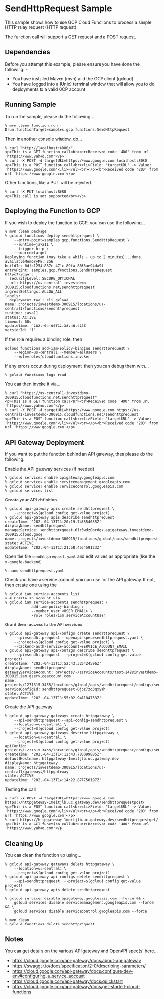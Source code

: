 SendHttpRequest Sample
======================

This sample shows how to use GCP Cloud Functions to process a simple HTTP relay request (HTTP request).

The function call will support a GET request and a POST request.

Dependencies
------------
Before you attempt this example, please ensure you have done the following: -
- You have installed Maven (mvn) and the GCP client (gcloud)
- You have logged into a (Unix) terminal window that will allow you to do deployments to a valid GCP account

Running Sample
--------------
To run the sample, please do the following...

    % mvn clean function:run -Drun.functionTarget=samples.gcp.functions.SendHttpRequest

Then in another console window, do...

    % curl "http://localhost:8080/"
    <p>This is a GET function call<br><br>Received code '400' from url 'https://www.yahoo.com'</p>
    % curl -X POST -d targetURL=https://www.google.com localhost:8080
    <p>This is a POST function call<br><li>Field: 'targetURL' -> Value: 'https://www.google.com'</li></ul><br></p><br>Received code '200' from url 'https://www.google.com'</p>

Other functions, like a PUT will be rejected.

    % curl -X PUT localhost:8080
    <p>This call is not supported<br></p>

Deploying the Function to GCP
-----------------------------
If you wish to deploy the function to GCP, you can use the following...

    % mvn clean package
    % gcloud functions deploy sendhttprequest \
        --entry-point=samples.gcp.functions.SendHttpRequest \
        --runtime=java11 \
        --trigger-http \
        --source=target
    Deploying function (may take a while - up to 2 minutes)...done.                                                
    availableMemoryMb: 256
    buildId: 0dfc1254-837c-471c-89fa-8833ae94da98
    entryPoint: samples.gcp.functions.SendHttpRequest
    httpsTrigger:
      securityLevel: SECURE_OPTIONAL
      url: https://us-central1-investdemo-300915.cloudfunctions.net/sendhttprequest
    ingressSettings: ALLOW_ALL
    labels:
      deployment-tool: cli-gcloud
    name: projects/investdemo-300915/locations/us-central1/functions/sendhttprequest
    runtime: java11
    status: ACTIVE
    timeout: 60s
    updateTime: '2021-04-09T12:38:46.416Z'
    versionId: '1'

If the role requires a binding role, then

    gcloud functions add-iam-policy-binding sendhttprequest \
        --region=us-central1 --member=allUsers \
        --role=roles/cloudfunctions.invoker

If any errors occur during deployment, then you can debug them with...

    % gcloud functions logs read
    
You can then invoke it via...

    % curl "https://us-central1-investdemo-300915.cloudfunctions.net/sendhttprequest"
    <p>This is a GET function call<br><br>Received code '400' from url 'https://www.yahoo.com'</p>
    % curl -X POST -d targetURL=https://www.google.com https://us-central1-investdemo-300915.cloudfunctions.net/sendhttprequest
    <p>This is a POST function call<br><li>Field: 'targetURL' -> Value: 'https://www.google.com'</li></ul><br></p><br>Received code '200' from url 'https://www.google.com'</p>

API Gateway Deployment
----------------------
If you want to put the function behind an API gateway, then please do the following.

Enable the API gateway services (if needed)

    % gcloud services enable apigateway.googleapis.com
    % gcloud services enable servicemanagement.googleapis.com
    % gcloud services enable servicecontrol.googleapis.com
    % gcloud services list

Create your API definition

    % gcloud api-gateway apis create sendhttprequest \
        --project=$(gcloud config get-value project)
    % gcloud api-gateway apis describe sendhttprequest
    createTime: '2021-04-13T13:20:19.745554655Z'
    displayName: sendhttprequest
    managedService: sendhttprequest-0lc5wdz0ordgs.apigateway.investdemo-300915.cloud.goog
    name: projects/investdemo-300915/locations/global/apis/sendhttprequest
    state: ACTIVE
    updateTime: '2021-04-13T13:21:58.456459123Z'

Open the file `sendhttprequest.yaml` and edit values as appropriate (like the `x-google-backend`)

    % nano sendhttprequest.yaml

Check you have a service account you can use for the API gateway. If not, then create one using the 

    % gcloud iam service-accounts list
    % # Create an account via...
    % gcloud iam service-accounts sendhttprequest \
                add-iam-policy-binding \
                --member user:<USER_EMAIL> \
                -role roles/iam.serviceAccountUser

Grant them access to the API services

    % gcloud api-gateway api-configs create sendhttprequest \
        --api=sendhttprequest --openapi-spec=sendhttprequest.yaml \
        --project=$(gcloud config get-value project) \
        --backend-auth-service-account=SERVICE_ACCOUNT_EMAIL
    % gcloud api-gateway api-configs describe sendhttprequest \
        --api=sendhttprequest  --project=$(gcloud config get-value project) 
    createTime: '2021-04-13T13:52:43.323424596Z'
    displayName: sendhttprequest
    gatewayServiceAccount: projects/-/serviceAccounts/test-142@investdemo-300915.iam.gserviceaccount.com
    name: projects/127131513455/locations/global/apis/sendhttprequest/configs/sendhttprequest
    serviceConfigId: sendhttprequest-0jbz7zq3qxy8h
    state: ACTIVE
    updateTime: '2021-04-13T13:55:02.947184753Z'

Create the API gateway

    % gcloud api-gateway gateways create httpgateway \
        --api=sendhttprequest --api-config=sendhttprequest \
        --location=us-central1 \
        --project=$(gcloud config get-value project)
    % gcloud api-gateway gateways describe httpgateway \
        --location=us-central1 \
        --project=$(gcloud config get-value project)
    apiConfig: projects/127131513455/locations/global/apis/sendhttprequest/configs/sendhttprequest
    createTime: '2021-04-13T14:12:43.780099885Z'
    defaultHostname: httpgateway-1meitjlb.uc.gateway.dev
    displayName: httpgateway
    name: projects/investdemo-300915/locations/us-central1/gateways/httpgateway
    state: ACTIVE
    updateTime: '2021-04-13T14:14:22.877756197Z'

Testing the call

    % curl -X POST -d targetURL=https://www.google.com https://httpgateway-1meitjlb.uc.gateway.dev/sendhttprequestpost/ 
    <p>This is a POST function call<br><li>Field: 'targetURL' -> Value: 'https://www.google.com'</li></ul><br></p><br>Received code '200' from url 'https://www.google.com'</p>
    % curl https://httpgateway-1meitjlb.uc.gateway.dev/sendhttprequestget/
    <p>This is a GET function call<br><br>Received code '400' from url 'https://www.yahoo.com'</p

Cleaning Up
-----------
You can clean the function up using...

    % gcloud api-gateway gateways delete httpgateway \
        --location=us-central1 \
        --project=$(gcloud config get-value project)
    % gcloud api-gateway api-configs delete sendhttprequest \
        --api=sendhttprequest  --project=$(gcloud config get-value project) 
    % gcloud api-gateway apis delete sendhttprequest
    
    % gcloud services disable apigateway.googleapis.com --force && \
        gcloud services disable servicemanagement.googleapis.com --force && \
        gcloud services disable servicecontrol.googleapis.com --force

    % mvn clean
    % gcloud functions delete sendhttprequest

Notes
-----
You can get details on the various API gateway and OpenAPI spec(s) here...
- https://cloud.google.com/api-gateway/docs/about-api-gateway
- https://swagger.io/docs/specification/2-0/describing-parameters/
- https://cloud.google.com/api-gateway/docs/configure-dev-env#configuring_a_service_account
- https://cloud.google.com/api-gateway/docs/quickstart
- https://cloud.google.com/api-gateway/docs/get-started-cloud-functions

